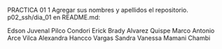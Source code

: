 
PRACTICA 01
1 Agregar sus nombres y apellidos el repositorio. 
	p02_ssh/dia_01
en README.md:

Edson Juvenal Pilco Condori
Erick Brady Alvarez Quispe
Marco Antonio Arce Vilca
Alexandra Hancco Vargas
Sandra Vanessa Mamani Chambi
